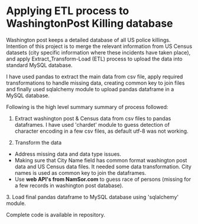 # Applying ETL process to WashingtonPost Killing database
Washington post keeps a detailed database of all US police killings. Intention of this project is to merge the relevant information from US Census datasets (city specific information where these incidents have taken place), and apply Extract_Transform-Load (ETL) process to upload the data into standard MySQL database.

I have used pandas to extract the main data from csv file, apply required transformations to handle missing data, creating common key to join files and finally used sqlalchemy module to upload pandas dataframe in a MySQL database.  

Following is the high level summary summary of process followed:

1. Extract washington post & Census data from csv files to pandas dataframes. I have used 'chardet' module to guess detection of character encoding in a few csv files, as default utf-8 was not working. 

2. Transform the data 
<ul>
    <li>Address missing data and data type issues. </li>
    <li>Making sure that City Name field has common format  washington post data and US Census data files. It needed some data      transformation. City names is used as common key to join the dataframes. </li>
    <li>Use <b>web API's from NamSor.com</b> to guess race of persons (missing for a few records in washington post database).</li>
 </ul>
3. Load final pandas dataframe to MySQL database using 'sqlalchemy' module.

Complete code is available in repository.
